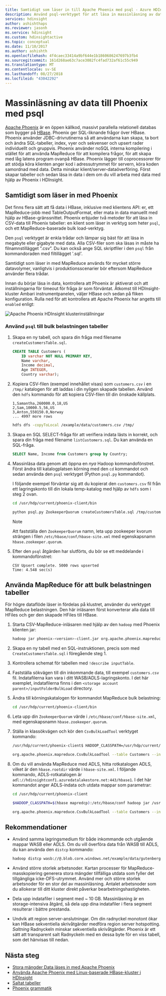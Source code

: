 ```yaml
---
title: Samtidigt som läser in till Apache Phoenix med psql - Azure HDInsight
description: Använd psql-verktyget för att läsa in massinläsning av data till Phoenix tabeller.
services: hdinsight
author: ashishthaps
ms.reviewer: jasonh
ms.service: hdinsight
ms.custom: hdinsightactive
ms.topic: conceptual
ms.date: 11/10/2017
ms.author: ashishth
ms.openlocfilehash: 4f4caec33414a9bf644e1b1860686247697b3fb4
ms.sourcegitcommit: 161d268ae63c7ace3082fc4fad732af61c55c949
ms.translationtype: MT
ms.contentlocale: sv-SE
ms.lasthandoff: 08/27/2018
ms.locfileid: "43042292"
---
```

# <a name="bulk-load-data-into-phoenix-using-psql"></a>Massinläsning av data till Phoenix med psql

[Apache Phoenix](http://phoenix.apache.org/) är en öppen källkod, massivt parallella relationell databas som bygger på [HBase](../hbase/apache-hbase-overview.md). Phoenix ger SQL-liknande frågor över HBase. Phoenix använder JDBC-drivrutinerna så att användarna kan skapa, ta bort och ändra SQL-tabeller, index, vyer och sekvenser och upsert rader individuellt och gruppvis. Phoenix använder noSQL interna kompilering i stället för att använda MapReduce för att kompilera frågor, för att skapa med låg latens program ovanpå HBase. Phoenix lägger till coprocessorer för att stödja köra klienten anger kod i adressutrymmet för servern, köra koden samordnad med data. Detta minskar klient/server-dataöverföring.  Först skapar tabeller och sedan läsa in data i dem om du vill arbeta med data med hjälp av Phoenix i HDInsight.

## <a name="bulk-loading-with-phoenix"></a>Samtidigt som läser in med Phoenix

Det finns flera sätt att få data i HBase, inklusive med klientens API: er, ett MapReduce-jobb med TableOutputFormat, eller mata in data manuellt med hjälp av HBase-gränssnittet. Phoenix erbjuder två metoder för att läsa in CSV-data till Phoenix tabeller: en klient som läser in verktyg som heter `psql`, och ett MapReduce-baserade bulk load-verktyg.

Den `psql` verktyget är enkla trådar och lämpar sig bäst för att läsa in megabyte eller gigabyte med data. Alla CSV-filer som ska läsas in måste ha filnamnstillägget ”.csv”.  Du kan också ange SQL skriptfiler i den `psql` från kommandoraden med filtillägget '.sql'.

Samtidigt som läser in med MapReduce används för mycket större datavolymer, vanligtvis i produktionsscenarier bör eftersom MapReduce använder flera trådar.

Innan du börjar läsa in data, kontrollera att Phoenix är aktiverat och att inställningarna för timeout för fråga är som förväntat.  Åtkomst till HDInsight-kluster Ambari instrumentpanelen, väljer HBase och sedan på fliken konfiguration.  Rulla ned för att kontrollera att Apache Phoenix har angetts till `enabled` enligt:

![Apache Phoenix HDInsight klusterinställningar](./media/apache-hbase-phoenix-psql/ambari-phoenix.png)

### <a name="use-psql-to-bulk-load-tables"></a>Använd `psql` till bulk belastningen tabeller

1. Skapa en ny tabell, och spara din fråga med filename `createCustomersTable.sql`.

    ```sql
    CREATE TABLE Customers (
        ID varchar NOT NULL PRIMARY KEY,
        Name varchar,
        Income decimal,
        Age INTEGER,
        Country varchar);
    ```

2. Kopiera CSV-filen (exempel innehållet visas) som `customers.csv` i en `/tmp/` katalogen för att laddas i din nyligen skapade tabellen.  Använd den `hdfs` kommando för att kopiera CSV-filen till din önskade källplats.

    ```
    1,Samantha,260000.0,18,US
    2,Sam,10000.5,56,US
    3,Anton,550150.0,Norway
    ... 4997 more rows 
    ```

    ```bash
    hdfs dfs -copyToLocal /example/data/customers.csv /tmp/
    ```

3. Skapa en SQL SELECT-fråga för att verifiera indata lästs in korrekt, och spara din fråga med filename `listCustomers.sql`. Du kan använda en SQL-fråga.
     ```sql
    SELECT Name, Income from Customers group by Country;
    ```

4. Massinläsa data genom att öppna en *nya* Hadoop kommandofönstret. Först ändra till katalogplatsen körning med den `cd` kommandot och sedan använda den `psql` verktyget (Python `psql.py` kommandot). 

    I följande exempel förväntar sig att du kopierat den `customers.csv` fil från ett lagringskonto till din lokala temp-katalog med hjälp av `hdfs` som i steg 2 ovan.

    ```bash
    cd /usr/hdp/current/phoenix-client/bin

    python psql.py ZookeeperQuorum createCustomersTable.sql /tmp/customers.csv listCustomers.sql
    ```

    > [!NOTE] 
    > Att fastställa den `ZookeeperQuorum` namn, leta upp zookeeper kvorum strängen i filen `/etc/hbase/conf/hbase-site.xml` med egenskapsnamn `hbase.zookeeper.quorum`.

5. Efter den `psql` åtgärden har slutförts, du bör se ett meddelande i kommandofönstret:

    ```
    CSV Upsert complete. 5000 rows upserted
    Time: 4.548 sec(s)
    ```

## <a name="use-mapreduce-to-bulk-load-tables"></a>Använda MapReduce för att bulk belastningen tabeller

För högre dataflöde läser in fördelas på klustret, använder du verktyget MapReduce belastningen. Den här inläsaren först konverterar alla data till HFiles och ger den skapade HFiles till HBase.

1. Starta CSV-MapReduce-inläsaren med hjälp av den `hadoop` med Phoenix klienten jar:

    ```bash
    hadoop jar phoenix-<version>-client.jar org.apache.phoenix.mapreduce.CsvBulkLoadTool --table CUSTOMERS --input /data/customers.csv
    ```

2. Skapa en ny tabell med en SQL-instruktionen, precis som med `CreateCustomersTable.sql` i föregående steg 1.

3. Kontrollera schemat för tabellen med `!describe inputTable`.

4. Fastställa sökvägen till din inkommande data, till exempel `customers.csv` fil. Indatafilerna kan vara i ditt WASB/ADLS-lagringskonto. I det här exemplet, indatafilerna finns i den `<storage account parent>/inputFolderBulkLoad` directory.

5. Ändra till körningskatalogen för kommandot MapReduce bulk belastning:

    ```bash
    cd /usr/hdp/current/phoenix-client/bin
    ```

6. Leta upp din `ZookeeperQuorum` värde i `/etc/hbase/conf/hbase-site.xml`, med egenskapsnamn `hbase.zookeeper.quorum`.

7. Ställa in klassökvägen och kör den `CsvBulkLoadTool` verktyget kommando:

    ```bash
    /usr/hdp/current/phoenix-client$ HADOOP_CLASSPATH=/usr/hdp/current/hbase-client/lib/hbase-protocol.jar:/etc/hbase/conf hadoop jar /usr/hdp/2.4.2.0-258/phoenix/phoenix-4.4.0.2.4.2.0-258-client.jar

    org.apache.phoenix.mapreduce.CsvBulkLoadTool --table Customers --input /inputFolderBulkLoad/customers.csv –zookeeper ZookeeperQuorum:2181:/hbase-unsecure
    ```

8. Om du vill använda MapReduce med ADLS, hitta rotkatalogen ADLS, vilket är den `hbase.rootdir` värde i `hbase-site.xml`. I följande kommando, ADLS-rotkatalogen är `adl://hdinsightconf1.azuredatalakestore.net:443/hbase1`. I det här kommandot anger ADLS-indata och utdata mappar som parametrar:

    ```bash
    cd /usr/hdp/current/phoenix-client

    $HADOOP_CLASSPATH=$(hbase mapredcp):/etc/hbase/conf hadoop jar /usr/hdp/2.4.2.0-258/phoenix/phoenix-4.4.0.2.4.2.0-258-client.jar

    org.apache.phoenix.mapreduce.CsvBulkLoadTool --table Customers --input adl://hdinsightconf1.azuredatalakestore.net:443/hbase1/data/hbase/temp/input/customers.csv –zookeeper ZookeeperQuorum:2181:/hbase-unsecure --output  adl://hdinsightconf1.azuredatalakestore.net:443/hbase1/data/hbase/output1
    ```

## <a name="recommendations"></a>Rekommendationer

* Använd samma lagringsmedium för både inkommande och utgående mappar WASB eller ADLS. Om du vill överföra data från WASB till ADLS, du kan använda den `distcp` kommando:

    ```bash
    hadoop distcp wasb://@.blob.core.windows.net/example/data/gutenberg adl://.azuredatalakestore.net:443/myfolder
    ```

* Använd större storlek arbetsnoder. Kartan processer för MapReduce-masskopiering generera stora mängder tillfälliga utdata som fyller det tillgängliga icke-DFS-utrymmet. Använd mer och större storlek arbetsnoder för en stor del av massinläsning. Antalet arbetsnoder som du allokerar till ditt kluster direkt påverkar bearbetningshastigheten.

* Dela upp indatafiler i segment med ~ 10 GB. Massinläsning är en storage-intensiva åtgärd, så dela upp dina indatafiler i flera segment resulterar i bättre prestanda.

* Undvik att region server-anslutningar. Om din radnyckel monotont ökar kan HBase sekventiella skrivåtgärder medföra region server hotspotting. *Saltning* Radnyckeln minskar sekventiella skrivåtgärder. Phoenix är ett sätt att transparent salt Radnyckeln med en dessa byte för en viss tabell, som det hänvisas till nedan.

## <a name="next-steps"></a>Nästa steg

* [Stora mängder Data läses in med Apache Phoenix](http://phoenix.apache.org/bulk_dataload.html)
* [Använda Apache Phoenix med Linux-baserade HBase-kluster i HDInsight](../hbase/apache-hbase-phoenix-squirrel-linux.md)
* [Saltat tabeller](https://phoenix.apache.org/salted.html)
* [Phoenix grammatik](http://phoenix.apache.org/language/index.html)
